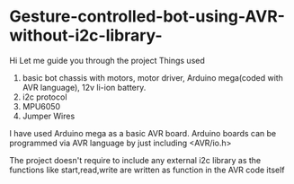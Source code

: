 # Gesture-controlled-bot-using-AVR-without-i2c-library-
Hi 
Let me guide you through the project 
Things used 
1) basic bot chassis with motors, motor driver, Arduino mega(coded with AVR language), 12v li-ion battery.
2) i2c protocol 
3) MPU6050 
4) Jumper Wires 

I have used Arduino mega as a basic AVR board.
Arduino boards can be programmed via AVR language by just including <AVR/io.h>

The project doesn't require to include any external i2c library as the functions like start,read,write are written as function in the AVR code itself

